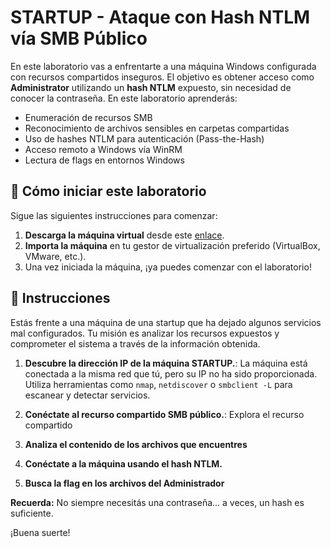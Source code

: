 # STARTUP - Ataque con Hash NTLM vía SMB Público

En este laboratorio vas a enfrentarte a una máquina Windows configurada con recursos compartidos inseguros. El objetivo es obtener acceso como **Administrator** utilizando un **hash NTLM** expuesto, sin necesidad de conocer la contraseña. En este laboratorio aprenderás:

- Enumeración de recursos SMB
- Reconocimiento de archivos sensibles en carpetas compartidas
- Uso de hashes NTLM para autenticación (Pass-the-Hash)
- Acceso remoto a Windows vía WinRM
- Lectura de flags en entornos Windows

<how-to-start>
   
## 🌱 Cómo iniciar este laboratorio

Sigue las siguientes instrucciones para comenzar:

1. **Descarga la máquina virtual** desde este [enlace](https://storage.googleapis.com/cybersecurity-machines/startup-lab.ova).
2. **Importa la máquina** en tu gestor de virtualización preferido (VirtualBox, VMware, etc.).
3. Una vez iniciada la máquina, ¡ya puedes comenzar con el laboratorio!
</how-to-start>


## 📄 Instrucciones

Estás frente a una máquina de una startup que ha dejado algunos servicios mal configurados. Tu misión es analizar los recursos expuestos y comprometer el sistema a través de la información obtenida.

1. **Descubre la dirección IP de la máquina STARTUP.**: La máquina está conectada a la misma red que tú, pero su IP no ha sido proporcionada. Utiliza herramientas como `nmap`, `netdiscover` o `smbclient -L` para escanear y detectar servicios.

2. **Conéctate al recurso compartido SMB público.**: Explora el recurso compartido

3. **Analiza el contenido de los archivos que encuentres**

4. **Conéctate a la máquina usando el hash NTLM.**

5. **Busca la flag en los archivos del Administrador**

   
**Recuerda:** No siempre necesitás una contraseña... a veces, un hash es suficiente.

¡Buena suerte!
